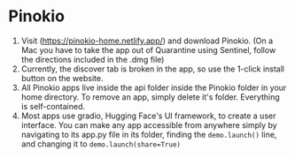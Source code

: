 # Pinokio
1. Visit (https://pinokio-home.netlify.app/) and download Pinokio. (On a Mac you have to take the app out of Quarantine using Sentinel, follow the directions included in the .dmg file)
2. Currently, the discover tab is broken in the app, so use the 1-click install button on the website.
3. All Pinokio apps live inside the api folder inside the Pinokio folder in your home directory. To remove an app, simply delete it's folder. Everything is self-contained.
4. Most apps use gradio, Hugging Face's UI framework, to create a user interface. You can make any app accessible from anywhere simply by navigating to its app.py file in its folder, finding the ```demo.launch()``` line, and changing it to ```demo.launch(share=True)```
